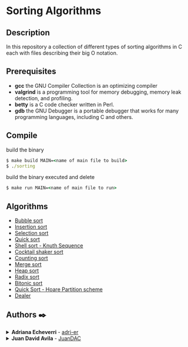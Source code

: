 # Sorting Algorithms
## Description
In this repository a collection of different types of sorting algorithms in C each with files describing their big O notation.
## Prerequisites
* __gcc__ the GNU Compiler Collection is an optimizing compiler 
* __valgrind__ is a programming tool for memory debugging, memory leak detection, and profiling. 
* __betty__ is a C code checker written in Perl.
* __gdb__   the GNU Debugger is a portable debugger that  works for many programming languages, including C and others.
## Compile
build the binary
```cmd
$ make build MAIN=<name of main file to build>
$ ./sorting
```
build the binary executed and delete
```cmd
$ make run MAIN=<name of main file to run>
```
## Algorithms
* [Bubble sort](./documentation/0-bubble_sort.md)
* [Insertion sort](./documentation/1-insertion_sort_list.md)
* [Selection sort](./documentation/2-selection_sort.md)
* [Quick sort]()
* [Shell sort - Knuth Sequence](./documentation/100-shell_sort.md)
* [Cocktail shaker sort](./documentation/101-cocktail_sort_list.md)
* [Counting sort](./documentation/102-counting_sort.c)
* [Merge sort](./documentation/103-merge_sort.md)
* [Heap sort]()
* [Radix sort]()
* [Bitonic sort]()
* [Quick Sort - Hoare Partition scheme]()
* [Dealer]()

## Authors ✒️
<details  style="user-select: none;">
	<summary>
		<strong style="user-select: none;cursor: pointer;">Adriana Echeverri</strong> - <a href="https://github.com/adri-er" target="_blank">adri-er</a>
	</summary>
	<img align="center" src="https://github-readme-stats.vercel.app/api/top-langs/?username=adri-er&layout=compact&theme=vue&langs_count=6" alt="adri-er github stats"/>
</details>

<details  style="user-select: none;">
	<summary>
		<strong style="user-select: none;cursor: pointer;">Juan David Avila</strong> - <a href="https://github.com/JuanDAC" target="_blank">JuanDAC</a>
	</summary>
	<img align="center" src="https://github-readme-stats.vercel.app/api/top-langs/?username=JuanDAC&layout=compact&theme=vue&langs_count=6" alt="adri-er github stats"/>
</details>

